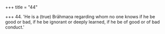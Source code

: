 +++
title = "44"

+++
44. 'He is a (true) Brāhmaṇa regarding whom no one knows if he be good or bad, if he be ignorant or deeply learned, if he be of good or of bad conduct.'

